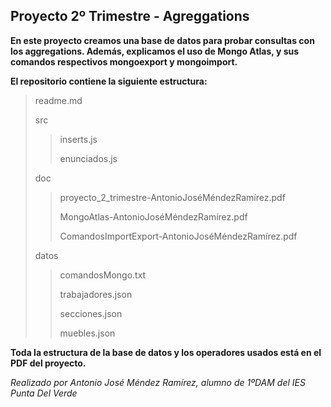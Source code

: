 ## Proyecto 2º Trimestre - Agreggations

**En este proyecto creamos una base de datos para probar consultas con los aggregations. Además, explicamos el uso de Mongo Atlas, y sus comandos respectivos mongoexport y mongoimport.**

**El repositorio contiene la siguiente estructura:**
>readme.md
>
>src
>
>>inserts.js
>>
>>enunciados.js
>>
>doc
>>proyecto_2_trimestre-AntonioJoséMéndezRamírez.pdf
>>
>>MongoAtlas-AntonioJoséMéndezRamírez.pdf
>>
>>ComandosImportExport-AntonioJoséMéndezRamírez.pdf
>>
>datos
>
>>comandosMongo.txt
>>
>>trabajadores.json
>>
>>secciones.json
>>
>>muebles.json

**Toda la estructura de la base de datos y los operadores usados está en el PDF del proyecto.**

_Realizado por Antonio José Méndez Ramírez, alumno de 1ºDAM del IES Punta Del Verde_
